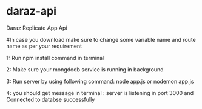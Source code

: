 # daraz-api
Daraz Replicate App Api

#In case you download make sure to change some variable name and route name as per your requirement

1: Run npm install command in terminal 

2: Make sure your mongdodb service is running in background

3: Run server by using following command: node app.js or nodemon app.js

4: you should get message in terminal : server is listening in port 3000 and Connected to databse successfully
